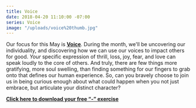 ```yaml
---
title: Voice
date: 2018-04-20 11:10:00 -07:00
series: Voice
image: "/uploads/voice%20thumb.jpg"
---
```


Our focus for this May is **[Voice](yellowco.co/blog/2018/04/30/sharing-your-individual-voice-necessary-meditation/)**. During the month, we'll be uncovering our individuality, and discovering how we can use our voices to impact others for good. _Your_ specific expression of thrill, loss, joy, fear, and love can speak loudly to the core of others. And truly, there are few things more gratifying, more soul swelling, than finding something for our fingers to grab onto that defines our human experience. So, can you bravely choose to join us in being curious enough about what could happen when you not just embrace, but articulate your distinct character? 

[**Click here to download your free “-” exercise**](https://yellowcollective.lpages.co/april-free-pdf/)